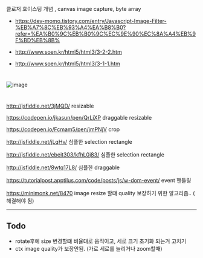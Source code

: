 클로저 호이스팅 개념 , canvas image capture, byte array

- https://dev-momo.tistory.com/entry/Javascript-Image-Filter-%EB%A7%8C%EB%93%A4%EA%B8%B0?refer=%EA%B0%9C%EB%B0%9C%EC%9E%90%EC%8A%A4%EB%9F%BD%EB%8B%

- http://www.soen.kr/html5/html3/3-2-2.htm

- http://www.soen.kr/html5/html3/3-1-1.htm

# 
![image](https://user-images.githubusercontent.com/43921054/83620220-fb374600-a5c7-11ea-9d3a-09acc5fcd631.png)



#
http://jsfiddle.net/3jMQD/
resizable

https://codepen.io/jkasun/pen/QrLjXP
draggable resizable

https://codepen.io/Fcmam5/pen/jmPNjV
crop

http://jsfiddle.net/jLqHv/
심플한 selection rectangle 

http://jsfiddle.net/ebeit303/kfhL0j83/
심플한 selection rectangle

http://jsfiddle.net/8wtq17L8/
심플한 draggable

https://tutorialpost.apptilus.com/code/posts/js/w-dom-event/
event 핸들링

https://minimonk.net/8470
image resize 할떄 quality 보장하기 위한 알고리즘.. ( 해결해야 됨)

---

## Todo
- rotate후에 size 변경할떄 비율대로 움직이고, 세로 크기 초기화 되는거 고치기
- ctx image quality가 보장안됨. (가로 세로를 늘리거나 zoom할때)

